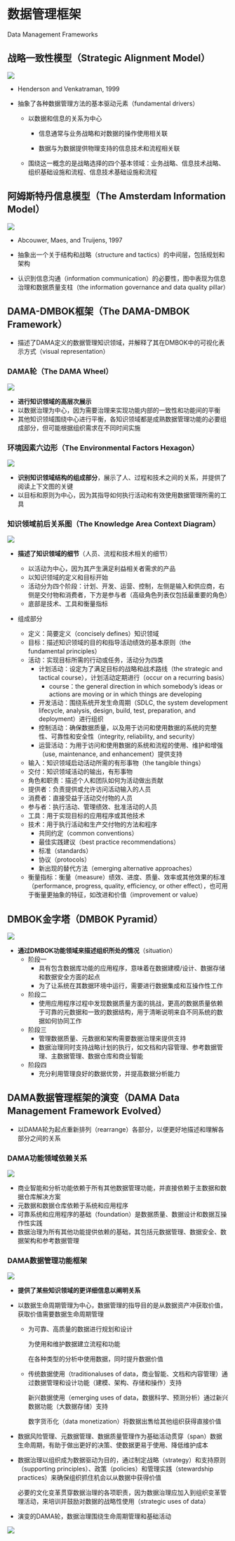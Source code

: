 # 数据管理框架

Data Management Frameworks

## 战略一致性模型（Strategic Alignment Model）

![](assets/数据管理框架/SAM.jpg)

- Henderson and Venkatraman, 1999

- 抽象了各种数据管理方法的基本驱动元素（fundamental drivers）

  - 以数据和信息的关系为中心

    - 信息通常与业务战略和对数据的操作使用相关联

    - 数据与为数据提供物理支持的信息技术和流程相关联

  - 围绕这一概念的是战略选择的四个基本领域：业务战略、信息技术战略、组织基础设施和流程、信息技术基础设施和流程

## 阿姆斯特丹信息模型（The Amsterdam Information Model）

![](assets/数据管理框架/AIM.jpg)

- Abcouwer, Maes, and Truijens, 1997

- 抽象出一个关于结构和战略（structure and tactics）的中间层，包括规划和架构
- 认识到信息沟通（information communication）的必要性，图中表现为信息治理和数据质量支柱（the information governance and data quality pillar）

## DAMA-DMBOK框架（The DAMA-DMBOK Framework）

- 描述了DAMA定义的数据管理知识领域，并解释了其在DMBOK中的可视化表示方式（visual representation）

### DAMA轮（The DAMA Wheel）

![](assets/数据管理框架/Wheel.jpg)

- **进行知识领域的高层次展示**
- 以数据治理为中心，因为需要治理来实现功能内部的一致性和功能间的平衡
- 其他知识领域围绕中心进行平衡，各知识领域都是成熟数据管理功能的必要组成部分，但可能根据组织需求在不同时间实施

### 环境因素六边形（The Environmental Factors Hexagon）

![](assets/数据管理框架/Hexagon.jpg)

- **识别知识领域结构的组成部分**，展示了人、过程和技术之间的关系，并提供了阅读上下文图的关键
- 以目标和原则为中心，因为其指导如何执行活动和有效使用数据管理所需的工具

### 知识领域前后关系图（The Knowledge Area Context Diagram）

![](assets/数据管理框架/Context.jpg)

- **描述了知识领域的细节**（人员、流程和技术相关的细节）
  - 以活动为中心，因为其产生满足利益相关者需求的产品
  - 以知识领域的定义和目标开始
  - 活动分为四个阶段：计划、开发、运营、控制，左侧是输入和供应商，右侧是交付物和消费者，下方是参与者（高级角色列表仅包括最重要的角色）
  - 底部是技术、工具和衡量指标

- 组成部分
  - 定义：简要定义（concisely defines）知识领域
  - 目标：描述知识领域的目的和指导活动绩效的基本原则（the fundamental principles）
  - 活动：实现目标所需的行动或任务，活动分为四类
    - 计划活动：设定为了满足目标的战略和战术路线（the strategic and tactical course），计划活动定期进行（occur on a recurring basis）
      - course：the general direction in which somebody’s ideas or actions are moving or in which things are developing
    - 开发活动：围绕系统开发生命周期（SDLC, the system development lifecycle, analysis, design, build, test, preparation, and deployment）进行组织
    - 控制活动：确保数据质量，以及用于访问和使用数据的系统的完整性、可靠性和安全性（integrity, reliability, and security）
    - 运营活动：为用于访问和使用数据的系统和流程的使用、维护和增强（use, maintenance, and enhancement）提供支持
  - 输入：知识领域启动活动所需的有形事物（the tangible things）
  - 交付：知识领域活动的输出，有形事物
  - 角色和职责：描述个人和团队如何为活动做出贡献
  - 提供者：负责提供或允许访问活动输入的人员
  - 消费者：直接受益于活动交付物的人员
  - 参与者：执行活动、管理绩效、批准活动的人员
  - 工具：用于实现目标的应用程序或其他技术
  - 技术：用于执行活动和生产交付物的方法和程序
    - 共同约定（common conventions）
    - 最佳实践建议（best practice recommendations）
    - 标准（standards）
    - 协议（protocols）
    - 新出现的替代方法（emerging alternative approaches）
  - 衡量指标：衡量（measure）绩效、进度、质量、效率或其他效果的标准（performance, progress, quality, efficiency, or other effect），也可用于衡量更抽象的特征，如改进和价值（improvement or value）

## DMBOK金字塔（DMBOK Pyramid）

![](assets/数据管理框架/Pyramid.jpg)

- **通过DMBOK功能领域来描述组织所处的情况**（situation）
  - 阶段一
    - 具有包含数据库功能的应用程序，意味着在数据建模/设计、数据存储和数据安全方面的起点
    - 为了让系统在其数据环境中运行，需要进行数据集成和互操作性工作
  - 阶段二
    - 使用应用程序过程中发现数据质量方面的挑战，更高的数据质量依赖于可靠的元数据和一致的数据结构，用于清晰说明来自不同系统的数据如何协同工作
  - 阶段三
    - 管理数据质量、元数据和架构需要数据治理来提供支持
    - 数据治理同时支持战略计划的执行，如文档和内容管理、参考数据管理、主数据管理、数据仓库和商业智能
  - 阶段四
    - 充分利用管理良好的数据优势，并提高数据分析能力

## DAMA数据管理框架的演变（DAMA Data Management Framework Evolved）

- 以DAMA轮为起点重新排列（rearrange）各部分，以便更好地描述和理解各部分之间的关系

### DAMA功能领域依赖关系

![](assets/数据管理框架/Dependencies.jpg)

- 商业智能和分析功能依赖于所有其他数据管理功能，并直接依赖于主数据和数据仓库解决方案
- 元数据和数据仓库依赖于系统和应用程序
- 可靠系统和应用程序的基础（foundation）是数据质量、数据设计和数据互操作性实践
- 数据治理为所有其他功能提供依赖的基础，其包括元数据管理、数据安全、数据架构和参考数据管理

### DAMA数据管理功能框架

![](assets/数据管理框架/DAMAFramework.jpg)

- **提供了某些知识领域的更详细信息以阐明关系**

- 以数据生命周期管理为中心，数据管理的指导目的是从数据资产冲获取价值，获取价值需要数据生命周期管理

  - 为可靠、高质量的数据进行规划和设计

    为使用和维护数据建立流程和功能

    在各种类型的分析中使用数据，同时提升数据价值

  - 传统数据使用（traditionaluses of data，商业智能、文档和内容管理）通过数据管理和设计功能（建模、架构、存储和操作）支持

    新兴数据使用（emerging uses of data，数据科学、预测分析）通过新兴数据功能（大数据存储）支持

    数字货币化（data monetization）将数据出售给其他组织获得直接价值

- 数据风险管理、元数据管理、数据质量管理作为基础活动贯穿（span）数据生命周期，有助于做出更好的决策、使数据更易于使用、降低维护成本

- 数据治理以组织成为数据驱动为目的，通过制定战略（strategy）和支持原则（supporting principles）、政策（policies）和管理实践（stewardship practices）来确保组织抓住机会以从数据中获得价值

  必要的文化变革贯穿数据治理的各项职责，因为数据治理应加入到组织变革管理活动，来培训并鼓励对数据的战略性使用（strategic uses of data）

- 演变的DAMA轮，数据治理围绕生命周期管理和基础活动

![](assets/数据管理框架/WheelEvolved.jpg)